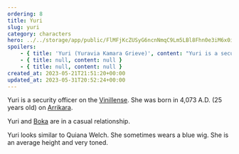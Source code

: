 ```yaml
---
ordering: 8
title: Yuri
slug: yuri
category: characters
hero: ../../storage/app/public/FlMFjKcZUSyG6ncnNmqC9Lm5LBl8Fhn0e3iM6x0i.jpg
spoilers:
    - { title: 'Yuri (Yuravia Kamara Grieve)', content: "Yuri is a security officer on the [Vinillense](/category/spaceships/vinillense). She was born in 4,073 A.D. (25 years old) on [Arrikara](/category/planets-cities/arrikara). Yuri and [Boka](/category/characters/boka) were in a casual relationship.\r\n\r\nYuri looks similar to Quiana Welch. She sometimes wears a blue wig. She is an average height and very toned.\r\n\r\n**Pronunciation:**\r\n- you rah’ vee uh\r\n- keh mah’ ruh\r\n- greev" }
    - { title: null, content: null }
    - { title: null, content: null }
created_at: 2023-05-21T21:51:20+00:00
updated_at: 2023-05-31T20:52:24+00:00
---
```

Yuri is a security officer on the [Vinillense](/category/spaceships/vinillense). She was born in 4,073 A.D. (25 years old) on [Arrikara](/category/planets-cities/arrikara).

Yuri and [Boka](/category/characters/boka) are in a casual relationship.

Yuri looks similar to Quiana Welch. She sometimes wears a blue wig. She is an average height and very toned.